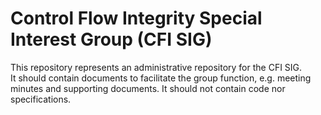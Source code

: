 
# Control Flow Integrity Special Interest Group (CFI SIG)
This repository represents an administrative repository for the CFI SIG.  
It should contain documents to facilitate the group function, e.g. meeting minutes and supporting documents.
It should not contain code nor specifications.

